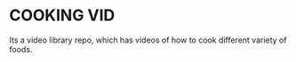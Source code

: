 # COOKING VID

Its a video library repo, which has videos of how to cook different variety of foods.
